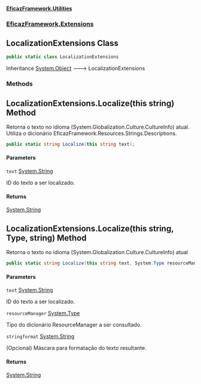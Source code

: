 #### [EficazFramework.Utilities](EficazFrameworkUtilities.md 'EficazFramework Utilities')
### [EficazFramework.Extensions](EficazFrameworkUtilities.md#EficazFramework.Extensions 'EficazFramework.Extensions')

## LocalizationExtensions Class

```csharp
public static class LocalizationExtensions
```

Inheritance [System.Object](https://docs.microsoft.com/en-us/dotnet/api/System.Object 'System.Object') &#129106; LocalizationExtensions
### Methods

<a name='EficazFramework.Extensions.LocalizationExtensions.Localize(thisstring)'></a>

## LocalizationExtensions.Localize(this string) Method

Retorna o texto no idioma (System.Globalization.Culture.CultureInfo) atual.  
Utiliza o dicionário EficazFramework.Resources.Strings.Descriptions.

```csharp
public static string Localize(this string text);
```
#### Parameters

<a name='EficazFramework.Extensions.LocalizationExtensions.Localize(thisstring).text'></a>

`text` [System.String](https://docs.microsoft.com/en-us/dotnet/api/System.String 'System.String')

ID do texto a ser localizado.

#### Returns
[System.String](https://docs.microsoft.com/en-us/dotnet/api/System.String 'System.String')

<a name='EficazFramework.Extensions.LocalizationExtensions.Localize(thisstring,System.Type,string)'></a>

## LocalizationExtensions.Localize(this string, Type, string) Method

Retorna o texto no idioma (System.Globalization.Culture.CultureInfo) atual

```csharp
public static string Localize(this string text, System.Type resourceManager, string stringformat);
```
#### Parameters

<a name='EficazFramework.Extensions.LocalizationExtensions.Localize(thisstring,System.Type,string).text'></a>

`text` [System.String](https://docs.microsoft.com/en-us/dotnet/api/System.String 'System.String')

ID do texto a ser localizado.

<a name='EficazFramework.Extensions.LocalizationExtensions.Localize(thisstring,System.Type,string).resourceManager'></a>

`resourceManager` [System.Type](https://docs.microsoft.com/en-us/dotnet/api/System.Type 'System.Type')

Tipo do dicionário ResourceManager a ser consultado.

<a name='EficazFramework.Extensions.LocalizationExtensions.Localize(thisstring,System.Type,string).stringformat'></a>

`stringformat` [System.String](https://docs.microsoft.com/en-us/dotnet/api/System.String 'System.String')

(Opcional) Máscara para formatação do texto resultante.

#### Returns
[System.String](https://docs.microsoft.com/en-us/dotnet/api/System.String 'System.String')